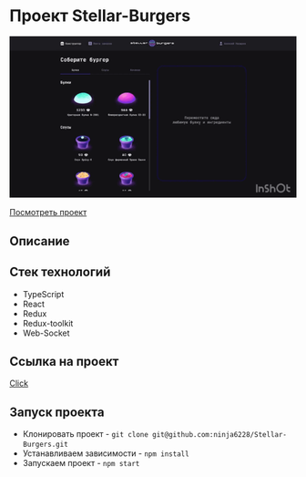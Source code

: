 # Проект Stellar-Burgers
<img src="./src/images/burger-gif.gif">

[Посмотреть проект](https://ninja6228.github.io/Stellar-Burgers/)

## Описание
<!-- Проект "Stellar-Burgers" включает в себя веб-приложение, предоставляющее пользователю возможность собрать бургер, заказать и отслеживать статус готовности космических бургеров. 
Пользователь может создать аккаунт, собрать бургер из доступных инградиентов, добавить и удалить их из корзины,а также отслеживать историю своих заказов в личном кабинете или обшию историю заказов на отдельной странице. Сервер обрабатывает заказы, генерирует уникальный идентификатор доставки и отправляет клиенту обновления о статусе доставки, например, "Создан", "Готовится", "Выполнен".
Таким образом, проект "Космические бургеры" предоставляет удобный интерфейс для заказа космических бургеров, с использованием Redux для управления состоянием приложения и Web Socket для обеспечения связи с сервером и получения обновлений. -->

## Стек технологий
* TypeScript
* React
* Redux
* Redux-toolkit
* Web-Socket

## Ссылка на проект
[Click](https://ninja6228.github.io/Stellar-Burgers/)

## Запуск проекта
* Клонировать проект - `git clone git@github.com:ninja6228/Stellar-Burgers.git`
* Устанавливаем зависимости - `npm install`
* Запускаем проект - `npm start`
